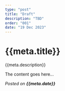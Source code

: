 ```yaml
---
type: "post"
title: "Draft"
description: "TBD"
order: "001"
date: "19 Dec 2023"
---
```


# {{meta.title}}

{{meta.description}}

The content goes here...

*Posted on **{{meta.date}}***
